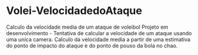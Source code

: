 # Volei-VelocidadedoAtaque
Calculo da velocidade media de um ataque de voleibol
Projeto em desenvolvimento - Tentativa de calcular a velocidade de um ataque usando uma unica camera.
Calculo da velocidade media a partir de uma estimativa do ponto de impacto do ataque e do ponto de pouso da bola no chao.

